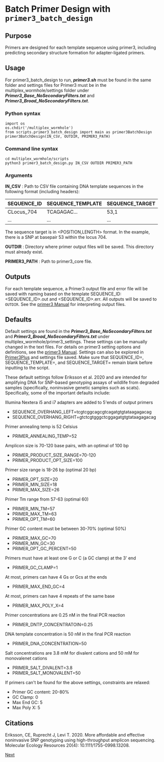 # Batch Primer Design with `primer3_batch_design`

## Purpose
Primers are designed for each template sequence using primer3, including predicting secondary structure formation for adapter-ligated primers.


## Usage
For primer3_batch_design to run, ***primer3.sh*** must be found in the same folder and settings files for Primer3 must be in the multiplex_wormhole/settings folder under ***Primer3_Base_NoSecondaryFilters.txt*** and ***Primer3_Broad_NoSecondaryFilters.txt***.

### Python syntax
```
import os
os.chdir('/multiplex_wormhole')
from scripts.primer3_batch_design import main as primer3BatchDesign
primer3BatchDesign(IN_CSV, OUTDIR, PRIMER3_PATH)
```

### Command line syntax
```
cd multiplex_wormhole/scripts
python3 primer3_batch_design.py IN_CSV OUTDIR PRIMER3_PATH
```

### Arguments
**IN_CSV** : Path to CSV file containing DNA template sequences in the following format (including headers):

| SEQUENCE_ID   | SEQUENCE_TEMPLATE    | SEQUENCE_TARGET    |
| ------------- | -------------------- | ------------------ |
| CLocus_704    | TCAGAGAC...          | 53,1               |
| ...           | ...                  | ...                |

The sequence target is in <POSITION,LENGTH> format. In the example, there is a SNP at basepair 53 within the locus 704.

**OUTDIR** : Directory where primer output files will be saved. This directory must already exist.

**PRIMER3_PATH** : Path to primer3_core file.


## Outputs
For each template sequence, a Primer3 output file and error file will be saved with naming based on the template SEQUENCE_ID: <SEQUENCE_ID>.out and <SEQUENCE_ID>.err. All outputs will be saved to `OUTDIR`. See the [primer3 Manual](https://primer3.org/manual.html) for interpreting output files.

## Defaults
Default settings are found in the ***Primer3_Base_NoSecondaryFilters.txt*** and ***Primer3_Broad_NoSecondaryFilters.txt*** under multiplex_wormhole/primer3_settings. These settings can be manually changed in the text files. For details on primer3 setting options and definitions, see the [primer3 Manual](https://primer3.org/manual.html). Settings can also be explored in [Primer3Plus](https://www.primer3plus.com) and settings file saved. Make sure that SEQUENCE_ID=, SEQUENCE_TEMPLATE=, and SEQUENCE_TARGET= remain blank before inputting to the script.

These default settings follow Eriksson et al. 2020 and are intended for amplifying DNA for SNP-based genotyping assays of wildlife from degraded samples (specifically, noninvasive genetic samples such as scats). Specifically, some of the important defaults include:

Illumina Nextera i5 and i7 adapters are added to 5'ends of output primers
- SEQUENCE_OVERHANG_LEFT=tcgtcggcagcgtcagatgtgtataagagacag
- SEQUENCE_OVERHANG_RIGHT=gtctcgtgggctcggagatgtgtataagagacag

Primer annealing temp is 52 Celsius
- PRIMER_ANNEALING_TEMP=52

Amplicon size is 70-120 base pairs, with an optimal of 100 bp
- PRIMER_PRODUCT_SIZE_RANGE=70-120
- PRIMER_PRODUCT_OPT_SIZE=100

Primer size range is 18-26 bp (optimal 20 bp)
- PRIMER_OPT_SIZE=20
- PRIMER_MIN_SIZE=18
- PRIMER_MAX_SIZE=26

Primer Tm range from 57-63 (optimal 60)
- PRIMER_MIN_TM=57
- PRIMER_MAX_TM=63
- PRIMER_OPT_TM=60

Primer GC content must be between 30-70% (optimal 50%)
- PRIMER_MAX_GC=70
- PRIMER_MIN_GC=30
- PRIMER_OPT_GC_PERCENT=50

Primers must have at least one G or C (a GC clamp) at the 3' end
- PRIMER_GC_CLAMP=1

At most, primers can have 4 Gs or Gcs at the ends
- PRIMER_MAX_END_GC=4

At most, primers can have 4 repeats of the same base
- PRIMER_MAX_POLY_X=4

Primer concentrations are 0.25 nM in the final PCR reaction
- PRIMER_DNTP_CONCENTRATOIN=0.25

DNA template concentration is 50 nM in the final PCR reaction
- PRIMER_DNA_CONCENTRATION=50

Salt concentrations are 3.8 mM for divalent cations and 50 mM for monovalenet cations
- PRIMER_SALT_DIVALENT=3.8
- PRIMER_SALT_MONOVALENT=50

If primers can't be found for the above settings, constraints are relaxed:
- Primer GC content: 20-80%
- GC Clamp: 0
- Max End GC: 5
- Max Poly X: 5


## Citations
Eriksson, CE, Ruprecht J, Levi T. 2020. More affordable and effective noninvasive SNP genotyping using high-throughput amplicon sequencing. Molecular Ecology Resources 20(4): 10.1111/1755-0998.13208.

[Next](2_FilterPrimers.md)
